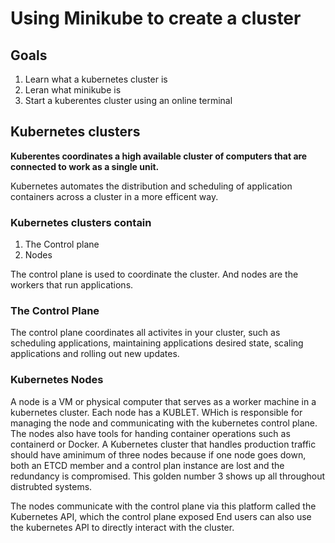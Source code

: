 # Using Minikube to create a cluster

## Goals
1. Learn what a kubernetes cluster is
2. Leran what minikube is
3. Start a kuberentes cluster using an online terminal




## Kubernetes clusters
**Kuberentes coordinates a high available cluster of computers that are connected to work as a single unit.**


Kubernetes automates the distribution and scheduling of application containers across a cluster in a more efficent way. 



### Kubernetes clusters contain
1. The Control plane
2. Nodes

The control plane is used to coordinate the cluster. And nodes are the workers that run applications. 


### The Control Plane
The control plane coordinates all activites in your cluster, such as scheduling applications, maintaining applications desired state, scaling applications and rolling out new updates.


### Kubernetes Nodes

A node is a VM or physical computer that serves as a worker machine in a kubernetes cluster. Each node has a KUBLET. WHich is responsible for managing the node and communicating with the kubernetes control plane. The nodes also have tools for handing container operations such as containerd or Docker. A Kubernetes cluster that handles production traffic should have aminimum of three nodes because if one node goes down, both an ETCD member and a control plan instance are lost and the redundancy is compromised. This golden number 3 shows up all throughout distrubted systems. 


The nodes communicate with the control plane via this platform called the Kubernetes API, which the control plane exposed End users can also use the kubernetes API to directly interact with the cluster. 



